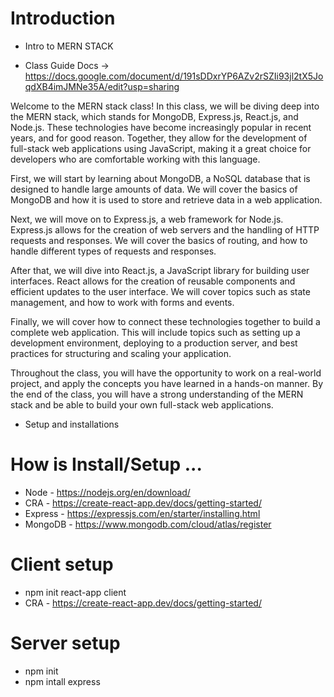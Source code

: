 # Introduction

- Intro to MERN STACK

- Class Guide Docs -> 
https://docs.google.com/document/d/191sDDxrYP6AZv2rSZIi93jl2tX5JoqdXB4imJMNe35A/edit?usp=sharing

Welcome to the MERN stack class! In this class, we will be diving deep into the MERN stack, which stands for MongoDB, Express.js, React.js, and Node.js. These technologies have become increasingly popular in recent years, and for good reason. Together, they allow for the development of full-stack web applications using JavaScript, making it a great choice for developers who are comfortable working with this language.

First, we will start by learning about MongoDB, a NoSQL database that is designed to handle large amounts of data. We will cover the basics of MongoDB and how it is used to store and retrieve data in a web application. 

Next, we will move on to Express.js, a web framework for Node.js. Express.js allows for the creation of web servers and the handling of HTTP requests and responses. We will cover the basics of routing, and how to handle different types of requests and responses.

After that, we will dive into React.js, a JavaScript library for building user interfaces. React allows for the creation of reusable components and efficient updates to the user interface. We will cover topics such as state management, and how to work with forms and events.

Finally, we will cover how to connect these technologies together to build a complete web application. This will include topics such as setting up a development environment, deploying to a production server, and best practices for structuring and scaling your application.

Throughout the class, you will have the opportunity to work on a real-world project, and apply the concepts you have learned in a hands-on manner. By the end of the class, you will have a strong understanding of the MERN stack and be able to build your own full-stack web applications.


- Setup and installations

# How is Install/Setup ...

- Node - https://nodejs.org/en/download/
- CRA - https://create-react-app.dev/docs/getting-started/
- Express - https://expressjs.com/en/starter/installing.html
- MongoDB - https://www.mongodb.com/cloud/atlas/register


# Client setup
- npm init react-app client
- CRA - https://create-react-app.dev/docs/getting-started/

# Server setup
- npm init
- npm intall express

